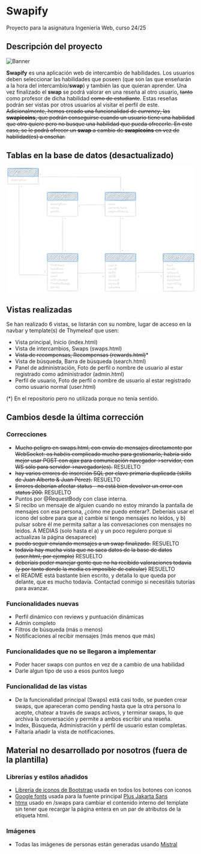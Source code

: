 # Swapify
Proyecto para la asignatura Ingeniería Web, curso 24/25

## Descripción del proyecto
![Banner](/src/main/resources/static/img/github/banner.png)

**Swapify** es una aplicación web de intercambio de habilidades. Los usuarios deben seleccionar las habilidades que poseen (que son las que enseñarán a la hora del intercambio/**swap**) y también las que quieran aprender. Una vez finalizado el **swap** se podrá valorar en una reseña al otro usuario, ~~tanto~~ como profesor de dicha habilidad ~~como de estudiante~~. Estas reseñas podrán ser vistas por otros usuarios al visitar el perfil de este. ~~Adicionalmente, hemos creado una funcionalidad de _currency_, las **swapicoins**, que podrán conseguirse cuando un usuario tiene una habilidad que otro quiere pero no busque una habilidad que pueda ofrecerle. En este caso, se le podrá ofrecer un **swap** a cambio de **swapicoins** en vez de habilidad(es) a enseñar.~~

## Tablas en la base de datos (desactualizado)

![Diagrama de la base de datos](/src/main/resources/static/img/github/bd.png)

## Vistas realizadas
Se han realizado 6 vistas, se listarán con su nombre, lugar de acceso en la navbar y template(s) de Thymeleaf que usen:
- Vista principal, Inicio (index.html)
- Vista de intercambios, Swaps (swaps.html)
- ~~Vista de recompensas, Recompensas (rewards.html)~~*
- Vista de búsqueda, Barra de búsqueda (search.html)
- Panel de administración, Foto de perfil o nombre de usuario al estar registrado como administrador (admin.html)
- Perfil de usuario, Foto de perfil o nombre de usuario al estar registrado como usuario normal (user.html)

(*) En el repositorio pero no utilizada porque no tenía sentido.

## Cambios desde la última corrección
### Correcciones
- ~~Mucho peligro en swaps.html, con envío de mensajes directamente por WebSocket: os habéis complicado mucho para gestionarlo, habría sido mejor usar POST con ajax para comunicación  navegador->servidor, con WS sólo para servidor->navegador(es).~~ RESUELTO
- ~~hay varios errores de inserción SQL por clave primaria duplicada (skills de Juan Alberto & Juan Pérez).~~ RESUELTO
- ~~Errores deberían afectar status - no está bien devolver un error con status 200.~~ RESUELTO
- Puntos por @RequestBody con clase interna.
- Si recibo un mensaje de alguien cuando no estoy mirando la pantalla de mensajes con esa persona, ¿cómo me puedo enterar?. Deberíais usar el icono del sobre para que a) cambie si tengo mensajes no leídos, y b) pulsar sobre él me permita saltar a las convesaciones con mensajes no leídos. A MEDIAS (solo hasta el a) y un poco regulero porque si actualizas la página desaparece)
- ~~puedo seguir enviando mensajes a un swap finalizado.~~ RESUELTO
- ~~todavía hay mucha vista que no saca datos de la base de datos (user.html, por ejemplo)~~ RESUELTO
- ~~deberíais poder manejar gente que no ha recibido valoraciones todavía (y por tanto donde la media es imposible de calcular)~~ RESUELTO
- el README está bastante bien escrito, y detalla lo que queda por delante, que es mucho todavía. Contactad conmigo si necesitáis tutorías para avanzar.

### Funcionalidades nuevas
- Perfil dinámico con reviews y puntuación dinámicas
- Admin completo
- Filtros de búsqueda (más o menos)
- Notificaciones al recibir mensajes (más menos que más)

### Funcionalidades que no se llegaron a implementar
- Poder hacer swaps con puntos en vez de a cambio de una habilidad
- Darle algun tipo de uso a esos puntos luego

### Funcionalidad de las vistas
- De la funcionalidad principal (Swaps) está casi todo, se pueden crear swaps, que apareceran como pending hasta que la otra persona lo acepte, chatear a través de swaps activos, y terminar swaps, lo que archiva la conversación y permite a ambos escribir una reseña.
- Index, Búsqueda, Administración y pérfil de usuario estan completas.
- Faltaría añadir la vista de notificaciones.

## Material no desarrollado por nosotros (fuera de la plantilla)
### Librerías y estilos añadidos
  - [Librería de iconos de Bootstrap](https://icons.getbootstrap.com/) usada en todos los botones con iconos
  - [Google fonts](https://fonts.google.com/) usada para la fuente principal [Plus Jakarta Sans](https://fonts.google.com/specimen/Plus+Jakarta+Sans/license)
  - [htmx](https://htmx.org/)  usado en /swaps para cambiar el contenido interno del template sin tener que recargar la página entera en un par de atributos de la etiqueta html.

### Imágenes
  - Todas las imágenes de personas están generadas usando [Mistral](https://mistral.ai)
